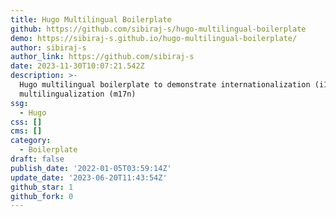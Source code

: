 ```yaml
---
title: Hugo Multilingual Boilerplate
github: https://github.com/sibiraj-s/hugo-multilingual-boilerplate
demo: https://sibiraj-s.github.io/hugo-multilingual-boilerplate/
author: sibiraj-s
author_link: https://github.com/sibiraj-s
date: 2023-11-30T10:07:21.542Z
description: >-
  Hugo multilingual boilerplate to demonstrate internationalization (i18n) and
  multilingualization (m17n)
ssg:
  - Hugo
css: []
cms: []
category:
  - Boilerplate
draft: false
publish_date: '2022-01-05T03:59:14Z'
update_date: '2023-06-20T11:43:54Z'
github_star: 1
github_fork: 0
---
```

